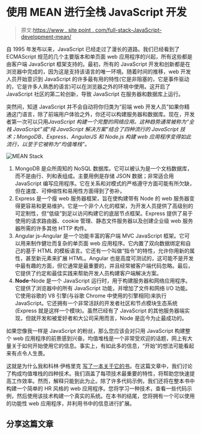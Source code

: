 # 使用 MEAN 进行全栈 JavaScript 开发

> 原文:[https://www . site point . com/full-stack-JavaScript-development-mean/](https://www.sitepoint.com/full-stack-javascript-development-mean/)

自 1995 年发布以来，JavaScript 已经走过了漫长的道路。我们已经看到了 ECMAScript 规范的几个主要版本和单页面 web 应用程序的兴起，所有这些都是由客户端 JavaScript 框架支持的。最初，所有的 JavaScript 开发和创新都是在浏览器中完成的，因为这是支持该语言的唯一环境。随着时间的推移，web 开发人员开始意识到 JavaScript 的许多最有用的特性(它是非阻塞的，它是事件驱动的，它是许多人熟悉的语言)可以在浏览器之外的环境中使用。这开启了 JavaScript 社区的第二轮创新，导致 JavaScript 在服务器和数据库上运行。

突然间，知道 JavaScript 并不会自动将你归类为“前端 web 开发人员”如果你精通这门语言，除了前端用户体验之外，你还可以构建服务器和数据库。现在，开发者第一次可以只用*JavaScript 构建一个完整的网络应用。这种趋势通常被称为“全栈 JavaScript”或“纯 JavaScript 解决方案”结合了四种流行的 JavaScript 技术；MongoDB、Express、AngularJS 和 Node.js 构建 web 应用程序变得如此流行，以至于它被称为“均值堆栈”。*

![MEAN Stack](../Images/8f3caa1b4b24580d4782b920e3dddd84.png)

1.  MongoDB 是众所周知的 NoSQL 数据库。它可以被认为是一个文档数据库，而不是由行、列和表组成。主要用例是存储 JSON 数据；非常适合用 JavaScript 编写应用程序。它在关系和对模式的严格遵守方面可能有所欠缺，但在速度、可伸缩性和易用性方面得到了弥补。
2.  Express 是一个瘦 web 服务器框架，旨在使构建带有 Node 的 web 服务器变得更容易和更易维护。它是一个非个人化的框架，为开发人员提供了高级别的可定制性，但“低级”到足以访问构建它的底层节点框架。Express 提供了易于使用的请求路由器、cookie 管理、静态文件服务器以及创建企业级 web 服务器所需的许多其他 HTTP 构件。
3.  Angular js–Angular 是一个功能丰富的客户端 MVC JavaScript 框架。它可以用来制作健壮而复杂的单页面 web 应用程序。它内置了双向数据绑定和自己的基于 HTML 的模板语言。它还有一个叫做“指令”的特性，允许你用新的属性，甚至新元素来扩展 HTML。Angular 也是高度可测试的，这可能不是开发中最有趣的方面，但它通常是最重要的，并且经常被客户端代码忽略。最后，它提供了约定和最佳实践来帮助开发人员构建客户端解决方案。
4.  **Node**–Node 是一个 JavaScript 运行时，用于构建服务器和网络应用程序。它提供了浏览器中的所有 JavaScript 功能，并增加了文件和网络 I/O 功能。它使用谷歌的 V8 引擎(与谷歌 Chrome 中使用的引擎相同)来执行 JavaScript。它还拥有一个非常活跃的开发者社区和节点模块生态系统(Express 就是这样一个模块)。虽然已经有了 JavaScript 的其他服务器端实现，但就开发和被爱好者和大公司采用而言，Node 是迄今为止最成功的。

如果您像我一样是 JavaScript 的粉丝，那么您应该会对只用 JavaScript 构建整个 web 应用程序的前景感到兴奋。均值堆栈是一个非常受欢迎的话题，网上有大量关于如何开始使用它的信息。事实上，有如此多的信息，“开始”的想法可能看起来有点令人生畏。

这就是为什么我和科林·伊格里克 [写了一本关于它的书](https://learnable.com/books/mean1/)。在这篇文章中，我们讨论了构成均值堆栈的四种技术。我们涵盖了每项技术最重要的特性，将帮助您快速提高工作效率。然而，解释只能到此为止。除了许多代码示例，我们还将在整本书中构建一个简单的 HR 风格的 web 应用程序。您将学习一种技术，查看一些代码示例，然后使用该技术构建一个真实的系统。在本书的结尾，您将拥有一个可以使用的功能性 web 应用程序，并利用书中的信息进行扩展。

## 分享这篇文章